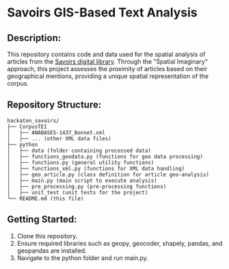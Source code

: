 # Savoirs GIS-Based Text Analysis


## Description:

This repository contains code and data used for the spatial analysis of articles from the [Savoirs digital library](https://savoirs.huma-num.fr/). Through the "Spatial Imaginary" approach, this project assesses the proximity of articles based on their geographical mentions, providing a unique spatial representation of the corpus.

## Repository Structure:


```
hackaton_savoirs/
├── CorpusTEI
│   ├── ANABASES-1437_Bonnet.xml
│   ├── ... (other XML data files)
├── python
│   ├── data (folder containing processed data)
│   ├── functions_geodata.py (functions for geo data processing)
│   ├── functions.py (general utility functions)
│   ├── functions_xml.py (functions for XML data handling)
│   ├── geo_article.py (class definition for article geo-analysis)
│   ├── main.py (main script to execute analysis)
│   ├── pre_processing.py (pre-processing functions)
│   ├── unit_test (unit tests for the project)
└── README.md (this file)
```

## Getting Started:

1. Clone this repository.
2. Ensure required libraries such as geopy, geocoder, shapely, pandas, and geopandas are installed.
3. Navigate to the python folder and run main.py.

